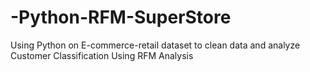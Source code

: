 # -Python-RFM-SuperStore
Using Python on E-commerce-retail dataset to clean data and analyze Customer Classification Using RFM Analysis
